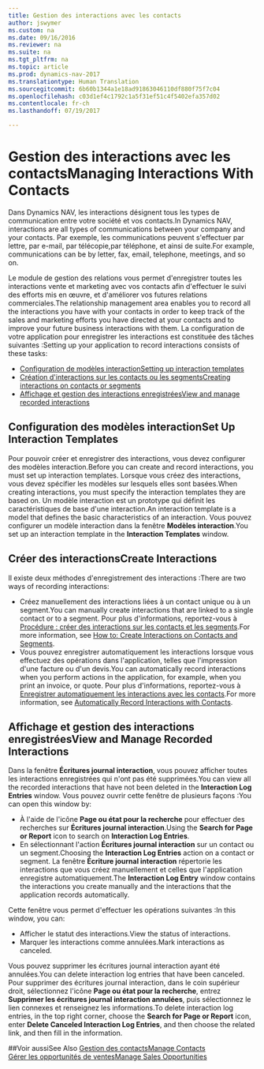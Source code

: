```yaml
---
title: Gestion des interactions avec les contacts
author: jswymer
ms.custom: na
ms.date: 09/16/2016
ms.reviewer: na
ms.suite: na
ms.tgt_pltfrm: na
ms.topic: article
ms.prod: dynamics-nav-2017
ms.translationtype: Human Translation
ms.sourcegitcommit: 6b60b1344a1e18ad91863046110df880f75f7c04
ms.openlocfilehash: c03d1ef4c1792c1a5f31ef51c4f5402efa357d02
ms.contentlocale: fr-ch
ms.lasthandoff: 07/19/2017

---
```

# <a name="managing-interactions-with-contacts"></a><span data-ttu-id="780c5-102">Gestion des interactions avec les contacts</span><span class="sxs-lookup"><span data-stu-id="780c5-102">Managing Interactions With Contacts</span></span>
<span data-ttu-id="780c5-103">Dans Dynamics NAV, les interactions désignent tous les types de communication entre votre société et vos contacts.</span><span class="sxs-lookup"><span data-stu-id="780c5-103">In Dynamics NAV, interactions are all types of communications between your company and your contacts.</span></span> <span data-ttu-id="780c5-104">Par exemple, les communications peuvent s'effectuer par lettre, par e-mail, par télécopie,par téléphone, et ainsi de suite.</span><span class="sxs-lookup"><span data-stu-id="780c5-104">For example, communications can be by letter, fax, email, telephone, meetings, and so on.</span></span>

<span data-ttu-id="780c5-105">Le module de gestion des relations vous permet d'enregistrer toutes les interactions vente et marketing avec vos contacts afin d'effectuer le suivi des efforts mis en œuvre, et d'améliorer vos futures relations commerciales.</span><span class="sxs-lookup"><span data-stu-id="780c5-105">The relationship management area enables you to record all the interactions you have with your contacts in order to keep track of the sales and marketing efforts you have directed at your contacts and to improve your future business interactions with them.</span></span> <span data-ttu-id="780c5-106">La configuration de votre application pour enregistrer les interactions est constituée des tâches suivantes :</span><span class="sxs-lookup"><span data-stu-id="780c5-106">Setting up your application to record interactions consists of these tasks:</span></span>

* [<span data-ttu-id="780c5-107">Configuration de modèles interaction</span><span class="sxs-lookup"><span data-stu-id="780c5-107">Setting up interaction templates</span></span>](#setting-up-interaction-templates)
* [<span data-ttu-id="780c5-108">Création d'interactions sur les contacts ou les segments</span><span class="sxs-lookup"><span data-stu-id="780c5-108">Creating interactions on contacts or segments</span></span>](#creating-interactions-on-contacts-or-segments)
* [<span data-ttu-id="780c5-109">Affichage et gestion des interactions enregistrées</span><span class="sxs-lookup"><span data-stu-id="780c5-109">View and manage recorded interactions</span></span>](#view-and-manage-recorded-interactions)

## <a name="set-up-interaction-templates"></a><span data-ttu-id="780c5-110">Configuration des modèles interaction</span><span class="sxs-lookup"><span data-stu-id="780c5-110">Set Up Interaction Templates</span></span>
<span data-ttu-id="780c5-111">Pour pouvoir créer et enregistrer des interactions, vous devez configurer des modèles interaction.</span><span class="sxs-lookup"><span data-stu-id="780c5-111">Before you can create and record interactions, you must set up interaction templates.</span></span> <span data-ttu-id="780c5-112">Lorsque vous créez des interactions, vous devez spécifier les modèles sur lesquels elles sont basées.</span><span class="sxs-lookup"><span data-stu-id="780c5-112">When creating interactions, you must specify the interaction templates they are based on.</span></span> <span data-ttu-id="780c5-113">Un modèle interaction est un prototype qui définit les caractéristiques de base d'une interaction.</span><span class="sxs-lookup"><span data-stu-id="780c5-113">An interaction template is a model that defines the basic characteristics of an interaction.</span></span>
<span data-ttu-id="780c5-114">Vous pouvez configurer un modèle interaction dans la fenêtre **Modèles interaction**.</span><span class="sxs-lookup"><span data-stu-id="780c5-114">You set up an interaction template in the **Interaction Templates** window.</span></span>  

## <a name="create-interactions"></a><span data-ttu-id="780c5-115">Créer des interactions</span><span class="sxs-lookup"><span data-stu-id="780c5-115">Create Interactions</span></span>
<span data-ttu-id="780c5-116">Il existe deux méthodes d'enregistrement des interactions :</span><span class="sxs-lookup"><span data-stu-id="780c5-116">There are two ways of recording interactions:</span></span>

* <span data-ttu-id="780c5-117">Créez manuellement des interactions liées à un contact unique ou à un segment.</span><span class="sxs-lookup"><span data-stu-id="780c5-117">You can manually create interactions that are linked to a single contact or to a segment.</span></span> <span data-ttu-id="780c5-118">Pour plus d'informations, reportez-vous à [Procédure : créer des interactions sur les contacts et les segments](marketing-how-create-interactions.md).</span><span class="sxs-lookup"><span data-stu-id="780c5-118">For more information, see [How to: Create Interactions on Contacts and Segments](marketing-how-create-interactions.md).</span></span>  
* <span data-ttu-id="780c5-119">Vous pouvez enregistrer automatiquement les interactions lorsque vous effectuez des opérations dans l'application, telles que l'impression d'une facture ou d'un devis.</span><span class="sxs-lookup"><span data-stu-id="780c5-119">You can automatically record interactions when you perform actions in the application, for example, when you print an invoice, or quote.</span></span> <span data-ttu-id="780c5-120">Pour plus d'informations, reportez-vous à [Enregistrer automatiquement les interactions avec les contacts](marketing-auto-record-interactions.md).</span><span class="sxs-lookup"><span data-stu-id="780c5-120">For more information, see [Automatically Record Interactions with Contacts](marketing-auto-record-interactions.md).</span></span>

## <a name="view-and-manage-recorded-interactions"></a><span data-ttu-id="780c5-121">Affichage et gestion des interactions enregistrées</span><span class="sxs-lookup"><span data-stu-id="780c5-121">View and Manage Recorded Interactions</span></span>
<span data-ttu-id="780c5-122">Dans la fenêtre **Écritures journal interaction**, vous pouvez afficher toutes les interactions enregistrées qui n'ont pas été supprimées.</span><span class="sxs-lookup"><span data-stu-id="780c5-122">You can view all the recorded interactions that have not been deleted in the **Interaction Log Entries** window.</span></span> <span data-ttu-id="780c5-123">Vous pouvez ouvrir cette fenêtre de plusieurs façons :</span><span class="sxs-lookup"><span data-stu-id="780c5-123">You can open this window by:</span></span>

* <span data-ttu-id="780c5-124">À l'aide de l'icône **Page ou état pour la recherche** pour effectuer des recherches sur **Écritures journal interaction**.</span><span class="sxs-lookup"><span data-stu-id="780c5-124">Using the **Search for Page or Report** icon to search on **Interaction Log Entries**.</span></span>
* <span data-ttu-id="780c5-125">En sélectionnant l'action **Écritures journal interaction** sur un contact ou un segment.</span><span class="sxs-lookup"><span data-stu-id="780c5-125">Choosing the **Interaction Log Entries** action on a contact or segment.</span></span>
<span data-ttu-id="780c5-126">La fenêtre **Écriture journal interaction** répertorie les interactions que vous créez manuellement et celles que l'application enregistre automatiquement.</span><span class="sxs-lookup"><span data-stu-id="780c5-126">The **Interaction Log Entry** window contains the interactions you create manually and the interactions that the application records automatically.</span></span>

<span data-ttu-id="780c5-127">Cette fenêtre vous permet d'effectuer les opérations suivantes :</span><span class="sxs-lookup"><span data-stu-id="780c5-127">In this window, you can:</span></span>

* <span data-ttu-id="780c5-128">Afficher le statut des interactions.</span><span class="sxs-lookup"><span data-stu-id="780c5-128">View the status of interactions.</span></span>
* <span data-ttu-id="780c5-129">Marquer les interactions comme annulées.</span><span class="sxs-lookup"><span data-stu-id="780c5-129">Mark interactions as canceled.</span></span>

<span data-ttu-id="780c5-130">Vous pouvez supprimer les écritures journal interaction ayant été annulées.</span><span class="sxs-lookup"><span data-stu-id="780c5-130">You can delete interaction log entries that have been canceled.</span></span> <span data-ttu-id="780c5-131">Pour supprimer des écritures journal interaction, dans le coin supérieur droit, sélectionnez l'icône **Page ou état pour la recherche**, entrez **Supprimer les écritures journal interaction annulées**, puis sélectionnez le lien connexes et renseignez les informations.</span><span class="sxs-lookup"><span data-stu-id="780c5-131">To delete interaction log entries, in the top right corner, choose the **Search for Page or Report** icon, enter **Delete Canceled Interaction Log Entries**, and then choose the related link, and then fill in the information.</span></span>

##<a name="see-also"></a><span data-ttu-id="780c5-132">Voir aussi</span><span class="sxs-lookup"><span data-stu-id="780c5-132">See Also</span></span>
[<span data-ttu-id="780c5-133">Gestion des contacts</span><span class="sxs-lookup"><span data-stu-id="780c5-133">Manage Contacts</span></span>](marketing-contacts.md)  
[<span data-ttu-id="780c5-134">Gérer les opportunités de ventes</span><span class="sxs-lookup"><span data-stu-id="780c5-134">Manage Sales Opportunities</span></span>](marketing-manage-sales-opportunities.md)  

